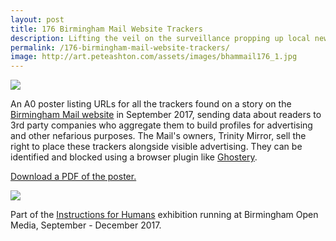 ```yaml
---
layout: post
title: 176 Birmingham Mail Website Trackers
description: Lifting the veil on the surveillance propping up local news.
permalink: /176-birmingham-mail-website-trackers/
image: http://art.peteashton.com/assets/images/bhammail176_1.jpg
---
```


![](http://art.peteashton.com/assets/images/bhammail176_1.jpg)

An A0 poster listing URLs for all the trackers found on a story on the [Birmingham Mail website](https://www.birminghammail.co.uk) in September 2017, sending data about readers to 3rd party companies who aggregate them to build profiles for advertising and other nefarious purposes. The Mail's owners, Trinity Mirror, sell the right to place these trackers alongside visible advertising. They can be identified and blocked using a browser plugin like [Ghostery](http://ghostery.com). 

[Download a PDF of the poster.](http://art.peteashton.com/assets/docs/176_Birmingham_Mail_Trackers.pdf) 

[![](http://art.peteashton.com/assets/images/176_Birmingham_Mail_Trackers.jpg)](http://art.peteashton.com/assets/docs/176_Birmingham_Mail_Trackers.pdf)

Part of the [Instructions for Humans](http://instructionsforhumans.com) exhibition running at Birmingham Open Media, September - December 2017. 



